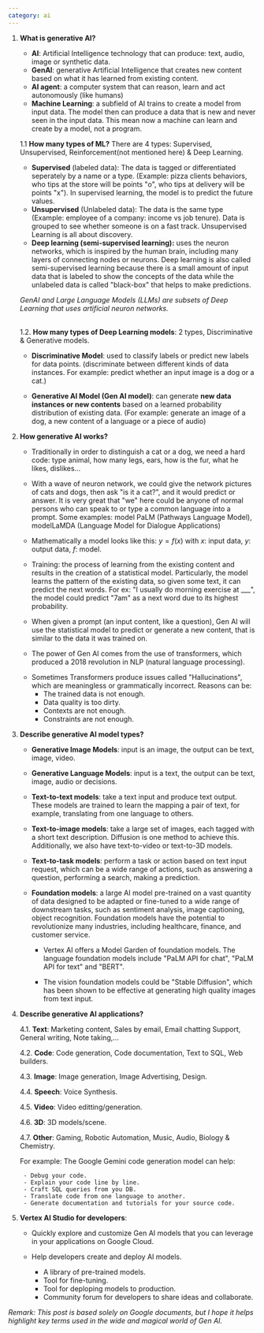 ```yaml
---
category: ai
---
```


1. <b>What is generative AI?</b>
    - <b>AI</b>: Artificial Intelligence technology that can produce: text, audio, image or synthetic data. 
    - <b>GenAI</b>: generative Artificial Intelligence that creates new content based on what it has learned from existing content.
    - <b>AI agent</b>: a computer system that can reason, learn and act autonomously (like humans)
    - <b>Machine Learning</b>: a subfield of AI trains to create a model from input data. The model then can produce a data that is new and never seen in the input data. This mean now a machine can learn and create by a model, not a program.

    1.1 <b>How many types of ML?</b> There are 4 types: Supervised, Unsupervised, Reinforcement(not mentioned here) & Deep Learning.<br>
    - <b>Supervised</b> (labeled data): The data is tagged or differentiated seperately by a name or a type. (Example: pizza clients behaviors, who tips at the store will be points "o", who tips at delivery will be points "x"). In supervised learning, the model is to predict the future values. 

    <div class="typograms">

    <script type="text/typogram">

        +-----------------------+
        |  Tips by order type   |
        +-----------------------+

         10 
          ^
          |       xxx  xx
    Tip   |    x0x   x0x  
    Amount|    xx0 xx x0
          |    0x0  x x0 0x    
          |           x0x
          +-------------------->100 
            Total Bill

        x: Pick up   0: Delivery 

    The model is built to predict
    the future tip behavior.


    </script>

    <script type="text/typogram">

        +-----------------------+
        |  SUPERVISED LEARNING  |
        +-----------------------+
         
           +----------------+
           | Labeled data X |
           +----------------+
                  |
                  v
             +----------+
        +--->|   Model  |
        |    +----------+
     Model        |
     Update       v
        |   +-----------+         +----------+
        |   | Predicted | compare | Expected |
        |   |  Output y |<- - - ->| Ouput y  |
        |   +-----------+         +----------+
        |         |_____________________|
        |         v
        |   +-------------+
        |___| Error (loss)|
            +-------------+


    </script>

    </div>

    - <b>Unsupervised</b> (Unlabeled data): The data is the same type (Example: employee of a company: income vs job tenure). Data is grouped to see whether someone is on a fast track. Unsupervised Learning is all about discovery.

    <div class="typograms">
    <script type="text/typogram">

        +-----------------------+ 
        | Income vs job tenure  | 
        +-----------------------+ 

         60 
          ^
          |    x  /         xx
          |     x/  xx
          | xxx /
          |xx  /
    Income| xx/ xxxxx  xx
          |  /  xx xx xx
          | /  xxx   xxx
          |/          x
          +--------------------> 20 
                 Years

    The model is built to 
    categorize the raw data.


    </script>
    <script type="text/typogram">

        +-----------------------+ 
        | UNSUPERVISED LEARNING | 
        +-----------------------+ 
        
           +------------------+
           | Unlabeled data X |
           +------------------+
                   |
                   v
             +-----------+
             |   Model   |
             +-----------+
                   |
                   v
             +-----------+
             | Generated |
             |  Example  |
             +-----------+


    </script>

    </div>

    - <b>Deep learning (semi-supervised learning):</b> uses the neuron networks, which is inspired by the human brain, including many layers of connecting nodes or neurons. Deep learning is also called semi-supervised learning because there is a small amount of input data that is labeled to show the concepts of the data while the unlabeled data is called "black-box" that helps to make predictions.<br>

    <i id="genAI-definition">GenAI and Large Language Models (LLMs) are subsets of Deep Learning that uses artificial neuron networks.</i><br><br>

    1.2. <b>How many types of Deep Learning models</b>: 2 types, Discriminative & Generative models.

    - <b>Discriminative Model</b>: used to classify labels or predict new labels for data points. (discriminate between different kinds of data instances. For example: predict whether an input image is a dog or a cat.) 

    - <b>Generative AI Model (Gen AI model)</b>: can generate <b>new data instances or new contents</b> based on a learned probability distribution of existing data. (For example: generate an image of a dog, a new content of a language or a piece of audio)

2. <b>How generative AI works?</b>
    
    - Traditionally in order to distinguish a cat or a dog, we need a hard code: type animal, how many legs, ears, how is the fur, what he likes, dislikes...
    
    - With a wave of neuron network, we could give the network pictures of cats and dogs, then ask "is it a cat?", and it would predict or answer. It is very great that "we" here could be anyone of normal persons who can speak to or type a common language into a prompt. Some examples: model PaLM (Pathways Language Model), modelLaMDA (Language Model for Dialogue Applications)
    
    - Mathematically a model looks like this: $y = f(x)$ with $x$: input data, $y$: output data, $f$: model.
    
    - Training: the process of learning from the existing content and results in the creation of a statistical model. Particularly, the model learns the pattern of the existing data, so given some text, it can predict the next words. For ex: "I usually do morning exercise at ___", the model could predict "7am" as a next word due to its highest probability.

    - When given a prompt (an input content, like a question), Gen AI will use the statistical model to predict or generate a new content, that is similar to the data it was trained on.
    
    - The power of Gen AI comes from the use of transformers, which produced a 2018 revolution in NLP (natural language processing).

    <script type="text/typogram">
          Prompt: How's it going? 
        o===-=====================o
            |
            |
        +---|--------------------------+
        |   |     TRANSFORMER          |
        +---v--------------------------+
        | +----------+   +----------+  |      
        | | Encoding |-->| Decoding |  |
        | | Component|   | Component|  |
        | +----------+   +----------+  |
        +------------------------------+
                   |
                   v
        +------------------------+
        | Generative pre-trained |
        | transformer model      |
        +------------------------+
            Output |
                   v
        +-----------------------+
        | Alright, thanks for   |
        | asking. How are you?  |
        +-----------------------+

    </script>

    -  Sometimes Transformers produce issues called "Hallucinations", which are meaningless or grammatically incorrect. Reasons can be:
        - The trained data is not enough.
        - Data quality is too dirty.
        - Contexts are not enough.
        - Constraints are not enough.


3. <b>Describe generative AI model types?</b>

    - <b>Generative Image Models</b>: input is an image, the output can be text, image, video.

    - <b>Generative Language Models</b>: input is a text, the output can be text, image, audio or decisions.

    - <b>Text-to-text models</b>: take a text input and produce text output. These models are trained to learn the mapping a pair of text, for example, translating from one language to others.

    - <b>Text-to-image models</b>: take a large set of images, each tagged with a short text description. Diffusion is one method to achieve this. Additionally, we also have text-to-video or text-to-3D models.

    - <b>Text-to-task models</b>: perform a task or action based on text input request, which can be a wide range of actions, such as answering a question, performing a search, making a prediction.

    - <b>Foundation models</b>: a large AI model pre-trained on a vast quantity of data designed to be adapted or fine-tuned to a wide range of downstream tasks, such as sentiment analysis, image captioning, object recognition. Foundation models have the potential to revolutionize many industries, including healthcare, finance, and customer service.
    
        - Vertex AI offers a Model Garden of foundation models. The language foundation models include "PaLM API for chat", "PaLM API for text" and "BERT".
    
        - The vision foundation models could be "Stable Diffusion", which has been shown to be effective at generating high quality images from text input.


4. <b>Describe generative AI applications?</b>
    
    4.1. <b>Text</b>: Marketing content, Sales by email, Email chatting Support, General writing, Note taking,...
    
    4.2. <b>Code</b>: Code generation, Code documentation, Text to SQL, Web builders.

    4.3. <b>Image</b>: Image generation, Image Advertising, Design.

    4.4. <b>Speech</b>: Voice Synthesis.

    4.5. <b>Video</b>: Video editting/generation.

    4.6. <b>3D</b>: 3D models/scene.

    4.7. <b>Other</b>: Gaming, Robotic Automation, Music, Audio, Biology & Chemistry.

    For example: The Google Gemini code generation model can help:
        
        - Debug your code.
        - Explain your code line by line.
        - Craft SQL queries from you DB.
        - Translate code from one language to another.
        - Generate documentation and tutorials for your source code.

5. <b>Vertex AI Studio for developers</b>: 
    
    - Quickly explore and customize Gen AI models that you can leverage in your applications on Google Cloud.
    
    - Help developers create and deploy AI models.
        - A library of pre-trained models.
        - Tool for fine-tuning. 
        - Tool for deploping models to production.
        - Community forum for developers to share ideas and collaborate.     

    
<i>Remark: This post is based solely on Google documents, but I hope it helps highlight key terms used in the wide and magical world of Gen AI.</i>